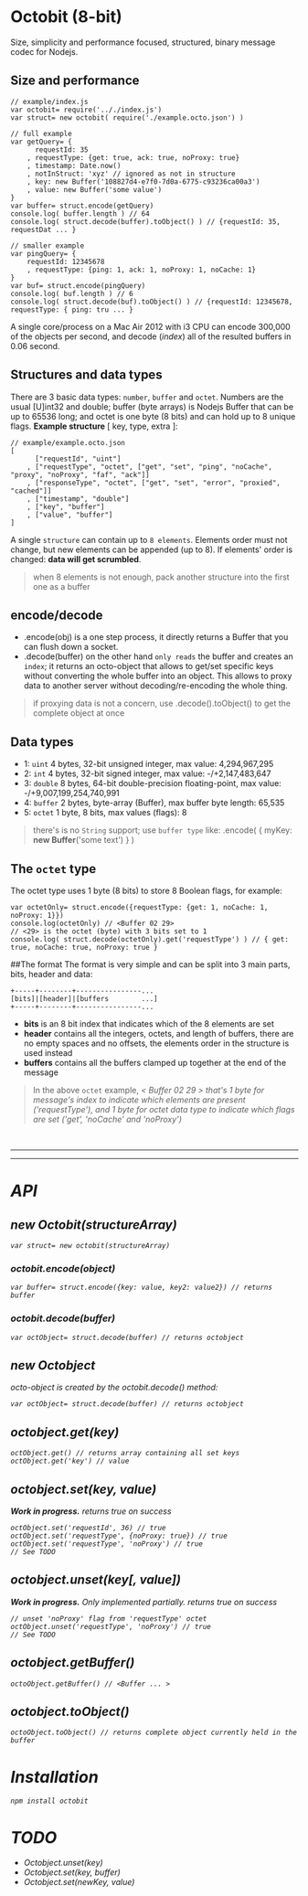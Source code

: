 # Octobit (8-bit)
Size, simplicity and performance focused, structured, binary message codec for Nodejs.

## Size and performance
```
// example/index.js
var octobit= require('.././index.js')
var struct= new octobit( require('./example.octo.json') )

// full example
var getQuery= {
      requestId: 35
    , requestType: {get: true, ack: true, noProxy: true}
    , timestamp: Date.now()
    , notInStruct: 'xyz' // ignored as not in structure
    , key: new Buffer('108827d4-e7f0-7d0a-6775-c93236ca00a3')
    , value: new Buffer('some value')
}
var buffer= struct.encode(getQuery)
console.log( buffer.length ) // 64
console.log( struct.decode(buffer).toObject() ) // {requestId: 35, requestDat ... }

// smaller example
var pingQuery= {
	requestId: 12345678
	, requestType: {ping: 1, ack: 1, noProxy: 1, noCache: 1}
}
var buf= struct.encode(pingQuery)
console.log( buf.length ) // 6
console.log( struct.decode(buf).toObject() ) // {requestId: 12345678, requestType: { ping: tru ... }

```
A single core/process on a Mac Air 2012 with i3 CPU can encode 300,000 of the objects per second, and decode (<i>index</i>) all of the resulted buffers in 0.06 second.


## Structures and data types
There are 3 basic data types: `number`, `buffer` and `octet`. Numbers are the usual [U]int32 and double; buffer (byte arrays) is Nodejs Buffer that can be up to 65536 long; and octet is one byte (8 bits) and can hold up to 8 unique flags. __Example structure__ [ key, type, extra ]:
```
// example/example.octo.json
[
	  ["requestId", "uint"]
	, ["requestType", "octet", ["get", "set", "ping", "noCache", "proxy", "noProxy", "faf", "ack"]]
	, ["responseType", "octet", ["get", "set", "error", "proxied", "cached"]]
	, ["timestamp", "double"]
	, ["key", "buffer"]
	, ["value", "buffer"]
]
```
A single `structure` can contain up to `8 elements`. Elements order must not change, but new elements can be appended (up to 8). If elements' order is changed: __data will get scrumbled__.
> when 8 elements is not enough, pack another structure into the first one as a buffer

## encode/decode
* .encode(obj) is a one step process, it directly returns a Buffer that you can flush down a socket.
* .decode(buffer) on the other hand `only reads` the buffer and creates an `index`; it returns an octo-object that allows to get/set specific keys without converting the whole buffer into an object. This allows to proxy data to another server without decoding/re-encoding the whole thing.

> if proxying data is not a concern, use .decode().toObject() to get the complete object at once

## Data types
* 1: `uint` 4 bytes, 32-bit unsigned integer, max value: 4,294,967,295
* 2: `int` 4 bytes, 32-bit signed integer, max value: -/+2,147,483,647
* 3: `double` 8 bytes, 64-bit double-precision floating-point, max value: -/+9,007,199,254,740,991
* 4: `buffer` 2 bytes, byte-array (Buffer), max buffer byte length: 65,535
* 5: `octet` 1 byte, 8 bits, max values (flags): 8

> there's is no `String` support; use `buffer type` like: .encode( { myKey: __new Buffer__('some text') } )

## The `octet` type
The octet type uses 1 byte (8 bits) to store 8 Boolean flags, for example:
```
var octetOnly= struct.encode({requestType: {get: 1, noCache: 1, noProxy: 1}})
console.log(octetOnly) // <Buffer 02 29>
// <29> is the octet (byte) with 3 bits set to 1
console.log( struct.decode(octetOnly).get('requestType') ) // { get: true, noCache: true, noProxy: true }
```
##The format
The format is very simple and can be split into 3 main parts, bits, header and data:
```
+-----+--------+----------------...
[bits]|[header]|[buffers        ...]
+-----+--------+----------------...
```
* __bits__ is an 8 bit index that indicates which of the 8 elements are set
* __header__ contains all the integers, octets, and length of buffers, there are no empty spaces and no offsets, the elements order in the structure is used instead
* __buffers__ contains all the buffers clamped up together at the end of the message

> In the above `octet` example, <i>< Buffer 02 29 ><i> that's 1 byte for message's index to indicate which elements are present ('requestType'), and 1 byte for octet data type to indicate which flags are set ('get', 'noCache' and 'noProxy')

<br>

---

---

# API
## new Octobit(structureArray)
```
var struct= new octobit(structureArray)
```
### octobit.encode(object)
```
var buffer= struct.encode({key: value, key2: value2}) // returns buffer
```
### octobit.decode(buffer)
```
var octObject= struct.decode(buffer) // returns octobject
```

## new Octobject
octo-object is created by the octobit.decode() method:
```
var octObject= struct.decode(buffer) // returns octobject
```
## octobject.get(key)
```
octObject.get() // returns array containing all set keys
octObject.get('key') // value
```
## octobject.set(key, value)
__Work in progress.__
returns true on success
```
octObject.set('requestId', 36) // true
octObject.set('requestType', {noProxy: true}) // true
octObject.set('requestType', 'noProxy') // true
// See TODO
```
## octobject.unset(key[, value])
__Work in progress.__ Only implemented partially.
returns true on success
```
// unset 'noProxy' flag from 'requestType' octet
octObject.unset('requestType', 'noProxy') // true
// See TODO
```
## octobject.getBuffer()
```
octoObject.getBuffer() // <Buffer ... >
```
## octobject.toObject()
```
octoObject.toObject() // returns complete object currently held in the buffer
```


# Installation
```
npm install octobit
```


# TODO
* Octobject.unset(key)
* Octobject.set(key, buffer)
* Octobject.set(newKey, value)



